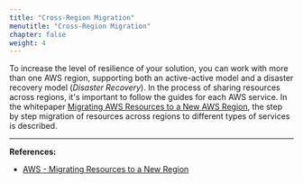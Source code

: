 ```yaml
---
title: "Cross-Region Migration"
menutitle: "Cross-Region Migration"
chapter: false
weight: 4
---
```


To increase the level of resilience of your solution, you can work with more than one AWS region, supporting both an active-active model and a disaster recovery model (*Disaster Recovery*). In the process of sharing resources across regions, it's important to follow the guides for each AWS service. In the whitepaper [Migrating AWS Resources to a New AWS Region](https://d1.awsstatic.com/whitepapers/aws-migrate-resources-to-new-region.pdf), the step by step migration of resources across regions to different types of services is described.

---
**References:**

- [AWS - Migrating Resources to a New Region](https://d1.awsstatic.com/whitepapers/aws-migrate-resources-to-new-region.pdf)
